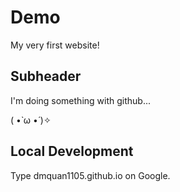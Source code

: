 # Demo 

My very first website!

## Subheader  

I'm doing something with github...

( •̀ ω •́ )✧

## Local Development

Type dmquan1105.github.io on Google.